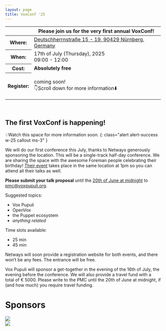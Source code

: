 ```yaml
---
layout: page
title: VoxConf '25
---
```


<div class="card bg-dark text-white border-0 rounded-3" style="background-image: url('/static/images/blue-skies.jpg'); background-size: contain; aspect-ratio: 1274/684">
		<div class="row m-0" style="min-height: 100% !important;">
			<div class="alert alert-primary col-md-4 p-0 mx-auto align-self-end" style="border-radius: 25px;" role="alert">
				<table class="table table-sm table-borderless">
  <thead>
    <tr>
      <th scope="col"></th>
      <th scope="col">Please join us for the very first annual VoxConf!</th>
    </tr>
  </thead>
  <tbody>
    <tr>
      <th scope="row">Where:</th>
      <td><a href="https://www.openstreetmap.org/?#map=19/49.453932/11.063257">Deutschherrnstraße 15 - 19, 90429 Nürnberg, Germany</a></td>
    </tr>
    <tr>
      <th scope="row">When:</th>
      <td>17th of July (Thursday), 2025<br/>09:00 - 12:00</td>
    </tr>
    <tr>
      <th scope="row">Cost:</th>
      <td><strong>Absolutely free</strong></td>
    </tr>
	<tr>
      <th scope="row">Register:</th>
      <td><p class="fst-italic">coming soon!<br/>👇Scroll down for more information⬇️</p></td>
    </tr>
  </tbody>
</table>
</div>
  </div>
</div>

## The first VoxConf is happening!

💡Watch this space for more information soon.
{: class="alert alert-success w-25 callout ms-3"  }

We will do our first conference this July, thanks to Netways generously sponsoring the location.
This will be a single-track half-day conference.
We are sharing the space with the awesome Foreman people celebrating their birthday!
[Their event](https://community.theforeman.org/t/foreman-birthday-event-2025/42996) takes place in the same location at 1pm so you can attend all their talks as well.

**Please submit your talk proposal** until the [20th of June at midnight](https://www.timeanddate.com/worldclock/converter.html?iso=20250620T215900&p1=tz_cest) to [pmc@voxpupuli.org](mailto:pmc@voxpupuli.org).

Suggested topics:
- Vox Pupuli
- OpenVox
- the Puppet ecosystem
- _anything related_

Time slots available:
- 25 min
- 45 min

Netways will soon provide a registration website for both events, and there won’t be any fees.
The entrance will be free.

Vox Pupuli will sponsor a get-together in the evening of the 16th of July, the evening before the conference.
We will also provide a travel fund with a total of € 5000.
Please write to the PMC until the 20th of June at midnight, if (and how much) you require travel funding.
<div class="container">
	<div class="px-4 pt-5 mt-5 text-center">
		<h1 class="display-5">Sponsors</h1>
	</div>
	<div class="row align-items-center justify-content-center row-cols-1 row-cols-sm-2 row-cols-md-3 g-3">
        <div class="col">
          <div class="card shadow-sm h-100">
			  <img src="{{ site.url }}{{ site.baseurl }}/static/images/netways.svg">
          </div>
        </div>
        <div class="col">
          <div class="card shadow-sm h-100">
            <img src="{{ site.url }}{{ site.baseurl }}/static/images/betadots.png">
          </div>
        </div>
	</div>
</div>
